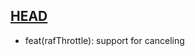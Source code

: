 ## [HEAD]

- feat(rafThrottle): support for canceling

[HEAD]: https://github.com/wuct/raf-throttle/compare/latest...HEAD
